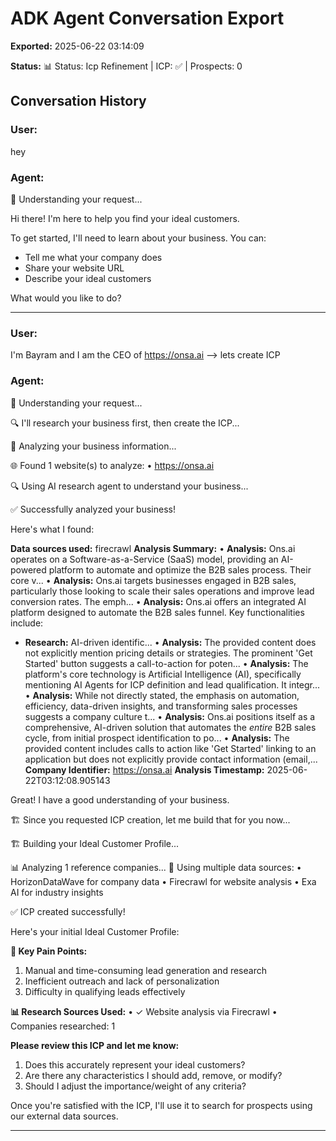 # ADK Agent Conversation Export

**Exported:** 2025-06-22 03:14:09

**Status:** 📊 Status: Icp Refinement | ICP: ✅ | Prospects: 0

## Conversation History

### User:
hey

### Agent:
🤔 Understanding your request...

Hi there! I'm here to help you find your ideal customers.

To get started, I'll need to learn about your business. You can:
- Tell me what your company does
- Share your website URL
- Describe your ideal customers

What would you like to do?

---

### User:
I'm Bayram and I am the CEO of https://onsa.ai --> lets create ICP

### Agent:
🤔 Understanding your request...

🔍 I'll research your business first, then create the ICP...

📝 Analyzing your business information...

🌐 Found 1 website(s) to analyze:
   • https://onsa.ai

🔍 Using AI research agent to understand your business...

✅ Successfully analyzed your business!

Here's what I found:


**Data sources used:** firecrawl
**Analysis Summary:**
• **Analysis:** Ons.ai operates on a Software-as-a-Service (SaaS) model, providing an AI-powered platform to automate and optimize the B2B sales process. Their core v...
• **Analysis:** Ons.ai targets businesses engaged in B2B sales, particularly those looking to scale their sales operations and improve lead conversion rates. The emph...
• **Analysis:** Ons.ai offers an integrated AI platform designed to automate the B2B sales funnel. Key functionalities include:

*   **Research:** AI-driven identific...
• **Analysis:** The provided content does not explicitly mention pricing details or strategies. The prominent 'Get Started' button suggests a call-to-action for poten...
• **Analysis:** The platform's core technology is Artificial Intelligence (AI), specifically mentioning AI Agents for ICP definition and lead qualification. It integr...
• **Analysis:** While not directly stated, the emphasis on automation, efficiency, data-driven insights, and transforming sales processes suggests a company culture t...
• **Analysis:** Ons.ai positions itself as a comprehensive, AI-driven solution that automates the *entire* B2B sales cycle, from initial prospect identification to po...
• **Analysis:** The provided content includes calls to action like 'Get Started' linking to an application but does not explicitly provide contact information (email,...
**Company Identifier:** https://onsa.ai
**Analysis Timestamp:** 2025-06-22T03:12:08.905143


Great! I have a good understanding of your business.

🏗️ Since you requested ICP creation, let me build that for you now...

🏗️ Building your Ideal Customer Profile...

📊 Analyzing 1 reference companies...
🔄 Using multiple data sources:
   • HorizonDataWave for company data
   • Firecrawl for website analysis
   • Exa AI for industry insights

✅ ICP created successfully!

Here's your initial Ideal Customer Profile:

**🎯 Key Pain Points:**
1. Manual and time-consuming lead generation and research
2. Inefficient outreach and lack of personalization
3. Difficulty in qualifying leads effectively

**📊 Research Sources Used:**
• ✓ Website analysis via Firecrawl
• Companies researched: 1

**Please review this ICP and let me know:**
1. Does this accurately represent your ideal customers?
2. Are there any characteristics I should add, remove, or modify?
3. Should I adjust the importance/weight of any criteria?

Once you're satisfied with the ICP, I'll use it to search for prospects using our external data sources.

---

